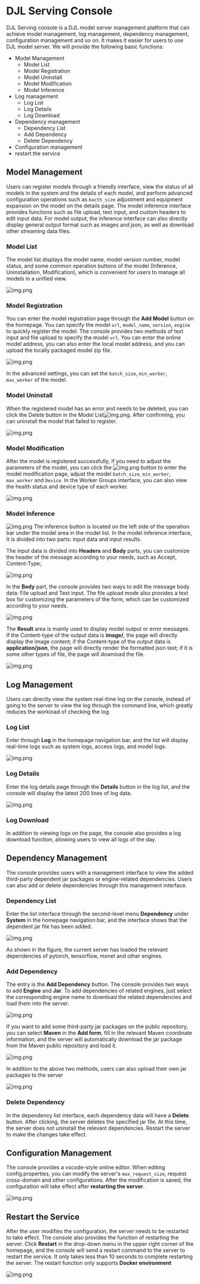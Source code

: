 # DJL Serving Console

DJL Serving console is a DJL model server management platform that can achieve model management, log management, dependency management, configuration management and so on. It makes it easier for users to use DJL model server. We will provide the following basic functions:

* Model Management
    * Model List
    * Model Registration
    * Model Uninstall
    * Model Modification
    * Model Inference
* Log management
    * Log List
    * Log Details
    * Log Download
* Dependency management
    * Dependency List
    * Add Dependency
    * Delete Dependency
* Configuration management
* restart the service

## Model Management
Users can register models through a friendly interface, view the status of all models in the system and the details of each model, and perform advanced configuration operations such as `bacth_size` adjustment and equipment expansion on the model on the details page. The model inference interface provides functions such as file upload, text input, and custom headers to edit input data. For model output, the inference interface can also directly display general output format such as images and json, as well as download other streaming data files.

### Model List
The model list displays the model name, model version number, model status, and some common operation buttons of the model (Inference, Uninstallation, Modification), which is convenient for users to manage all models in a unified view.

![img.png](https://resources.djl.ai/images/djl-serving/management_console/mode-list.png)

### Model Registration
You can enter the model registration page through the **Add Model** button on the homepage. You can specify the model `url`, `model_name`, `version`, `engine` to quickly register the model. The console provides two methods of text input and file upload to specify the model `url`. You can enter the online model address, you can also enter the local model address, and you can upload the locally packaged model zip file.

![img.png](https://resources.djl.ai/images/djl-serving/management_console/add-model.png)

In the advanced settings, you can set the `batch_size`, `min_worker`, `max_worker` of the model.

### Model Uninstall
When the registered model has an error and needs to be deleted, you can click the Delete button in the Model List![img.png](https://resources.djl.ai/images/djl-serving/management_console/delete-btn.png). After confirming, you can uninstall the model that failed to register.

![img.png](https://resources.djl.ai/images/djl-serving/management_console/delete-model.png)

### Model Modification
After the model is registered successfully, if you need to adjust the parameters of the model, you can click the ![img.png](https://resources.djl.ai/images/djl-serving/management_console/update-btn.png) button to enter the model modification page, adjust the model `batch_size`, `min_worker`, `max_worker` and `Device`. In the Worker Groups interface, you can also view the health status and device type of each worker.

![img.png](https://resources.djl.ai/images/djl-serving/management_console/update-model.png)

### Model Inference
![img.png](https://resources.djl.ai/images/djl-serving/management_console/inference-btn.png) The inference button is located on the left side of the operation bar under the model area in the model list. In the model inference interface, It is divided into two parts: input data and input results.

The input data is divided into **Headers** and **Body** parts, you can customize the header of the message according to your needs, such as Accept, Content-Type;

![img.png](https://resources.djl.ai/images/djl-serving/management_console/header.png)

In the **Body** part, the console provides two ways to edit the message body data: File upload and Text input. The file upload mode also provides a text box for customizing the parameters of the form, which can be customized according to your needs.

![img.png](https://resources.djl.ai/images/djl-serving/management_console/body.png)

The **Result** area is mainly used to display model output or error messages. If the Content-type of the output data is **image/**, the page will directly display the image content; if the Content-type of the output data is **application/json**, the page will directly render the formatted json text; if it is some other types of file, the page will download the file.

![img.png](https://resources.djl.ai/images/djl-serving/management_console/result.png)

## Log Management
Users can directly view the system real-time log on the console, instead of going to the server to view the log through the command line, which greatly reduces the workload of checking the log.

### Log List
Enter through **Log** in the homepage navigation bar, and the list will display real-time logs such as system logs, access logs, and model logs.

![img.png](https://resources.djl.ai/images/djl-serving/management_console/log-list.png)

### Log Details
Enter the log details page through the **Details** button in the log list, and the console will display the latest 200 lines of log data.

![img.png](https://resources.djl.ai/images/djl-serving/management_console/log-detail.png)

### Log Download
In addition to viewing logs on the page, the console also provides a log download function, allowing users to view all logs of the day.

## Dependency Management
The console provides users with a management interface to view the added third-party dependent jar packages or engine-related dependencies. Users can also add or delete dependencies through this management interface.

### Dependency List
Enter the list interface through the second-level menu **Dependency** under **System** in the homepage navigation bar, and the interface shows that the dependent jar file has been added.

![img.png](https://resources.djl.ai/images/djl-serving/management_console/dependency-list.png)

As shown in the figure, the current server has loaded the relevant dependencies of pytorch, tensorflow, mxnet and other engines.

### Add Dependency

The entry is the **Add Dependency** button. The console provides two ways to add **Engine** and **Jar**.
To add dependencies of related engines, just select the corresponding engine name to download the related dependencies and load them into the server.

![img.png](https://resources.djl.ai/images/djl-serving/management_console/engine.png)

If you want to add some third-party jar packages on the public repository, you can select **Maven** in the **Add form**, fill in the relevant Maven coordinate information, and the server will automatically download the jar package from the Maven public repository and load it.

![img.png](https://resources.djl.ai/images/djl-serving/management_console/maven.png)

In addition to the above two methods, users can also upload their own jar packages to the server

![img.png](https://resources.djl.ai/images/djl-serving/management_console/upload-jar.png)

### Delete Dependency
In the dependency list interface, each dependency data will have a **Delete** button. After clicking, the server deletes the specified jar file. At this time, the server does not uninstall the relevant dependencies. Restart the server to make the changes take effect.

## Configuration Management
The console provides a vscode-style online editor. When editing config.properties, you can modify the server's `max_request_size`, request cross-domain and other configurations. After the modification is saved, the configuration will take effect after **restarting the server**.

![img.png](https://resources.djl.ai/images/djl-serving/management_console/config.png)

## Restart the Service
After the user modifies the configuration, the server needs to be restarted to take effect. The console also provides the function of restarting the server.
Click **Restart** in the drop-down menu in the upper right corner of the homepage, and the console will send a restart command to the server to restart the service. It only takes less than 10 seconds to complete restarting the server. The restart function only supports **Docker environment**

![img.png](https://resources.djl.ai/images/djl-serving/management_console/restart.png)